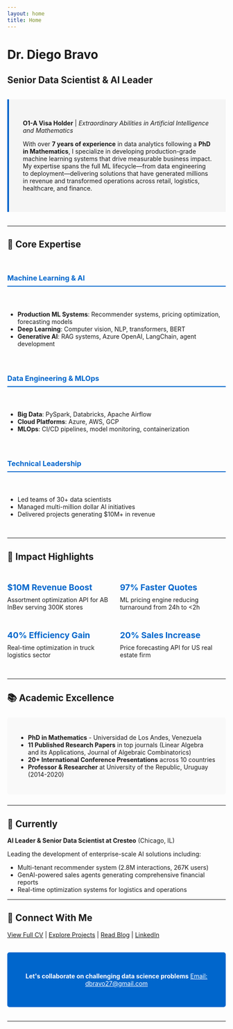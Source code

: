 ```yaml
---
layout: home
title: Home
---
```


# Dr. Diego Bravo
## Senior Data Scientist & AI Leader

<div class="hero-intro" markdown="1">

**O1-A Visa Holder** | *Extraordinary Abilities in Artificial Intelligence and Mathematics*

With over **7 years of experience** in data analytics following a **PhD in Mathematics**, I specialize in developing production-grade machine learning systems that drive measurable business impact. My expertise spans the full ML lifecycle—from data engineering to deployment—delivering solutions that have generated millions in revenue and transformed operations across retail, logistics, healthcare, and finance.

</div>

---

## 🎯 Core Expertise

<div class="expertise-grid" markdown="1">

### Machine Learning & AI
- **Production ML Systems**: Recommender systems, pricing optimization, forecasting models
- **Deep Learning**: Computer vision, NLP, transformers, BERT
- **Generative AI**: RAG systems, Azure OpenAI, LangChain, agent development

### Data Engineering & MLOps
- **Big Data**: PySpark, Databricks, Apache Airflow
- **Cloud Platforms**: Azure, AWS, GCP
- **MLOps**: CI/CD pipelines, model monitoring, containerization

### Technical Leadership
- Led teams of 30+ data scientists
- Managed multi-million dollar AI initiatives
- Delivered projects generating $10M+ in revenue

</div>

---

## 🚀 Impact Highlights

<div class="impact-cards" markdown="1">

**$10M Revenue Boost**
Assortment optimization API for AB InBev serving 300K stores

**97% Faster Quotes**
ML pricing engine reducing turnaround from 24h to <2h

**40% Efficiency Gain**
Real-time optimization in truck logistics sector

**20% Sales Increase**
Price forecasting API for US real estate firm

</div>

---

## 📚 Academic Excellence

<div class="academic-section" markdown="1">

- **PhD in Mathematics** - Universidad de Los Andes, Venezuela
- **11 Published Research Papers** in top journals (Linear Algebra and its Applications, Journal of Algebraic Combinatorics)
- **20+ International Conference Presentations** across 10 countries
- **Professor & Researcher** at University of the Republic, Uruguay (2014-2020)

</div>

---

## 💼 Currently

**AI Leader & Senior Data Scientist at Cresteo** (Chicago, IL)

Leading the development of enterprise-scale AI solutions including:
- Multi-tenant recommender system (2.8M interactions, 267K users)
- GenAI-powered sales agents generating comprehensive financial reports
- Real-time optimization systems for logistics and operations

---

## 🔗 Connect With Me

[View Full CV](/cv) | [Explore Projects](/projects) | [Read Blog](/blog) | [LinkedIn](https://linkedin.com/in/diegobravoguerrero)

<div class="contact-cta" markdown="1">

**Let's collaborate on challenging data science problems**
[Email: dbravo27@gmail.com](mailto:dbravo27@gmail.com)

</div>

---

<style>
.hero-intro {
  background: #f5f5f5;
  padding: 2rem;
  border-left: 4px solid #0066cc;
  margin: 2rem 0;
}

.expertise-grid {
  display: grid;
  grid-template-columns: repeat(auto-fit, minmax(250px, 1fr));
  gap: 1.5rem;
  margin: 2rem 0;
}

.expertise-grid h3 {
  color: #0066cc;
  border-bottom: 2px solid #0066cc;
  padding-bottom: 0.5rem;
}

.impact-cards {
  display: grid;
  grid-template-columns: repeat(auto-fit, minmax(200px, 1fr));
  gap: 1rem;
  margin: 2rem 0;
}

.impact-cards strong {
  display: block;
  color: #0066cc;
  font-size: 1.2rem;
  margin-bottom: 0.5rem;
}

.academic-section {
  background: #f9f9f9;
  padding: 1.5rem;
  border-radius: 5px;
  margin: 1.5rem 0;
}

.contact-cta {
  background: #0066cc;
  color: white;
  padding: 2rem;
  text-align: center;
  border-radius: 5px;
  margin: 2rem 0;
}

.contact-cta a {
  color: white;
  text-decoration: underline;
}

@media (max-width: 768px) {
  .expertise-grid,
  .impact-cards {
    grid-template-columns: 1fr;
  }
}
</style>
